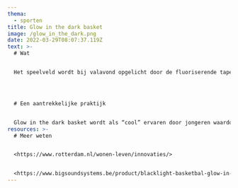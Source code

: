 ```yaml
---
thema:
  - sporten
title: Glow in the dark basket
image: /glow_in_the_dark.png
date: 2022-03-29T08:07:37.119Z
text: >-
  # Wat


  Het speelveld wordt bij valavond opgelicht door de fluoriserende tape of verf. Ook de basketring en basketbal is fluoriserend. Sommige materialen lichten pas op als er voldoende daglicht op geschenen is. Het effect wordt vergroot door het gebruik van blacklight.




  # Een aantrekkelijke praktijk


  Glow in the dark basket wordt als “cool” ervaren door jongeren waardoor de funfactor vergroot en er langer buiten gespeeld wordt. Er is geen onderzoek beschikbaar dat erop wijst dat hierdoor meer gesport wordt.
resources: >-
  # Meer weten


  <https://www.rotterdam.nl/wonen-leven/innovaties/>


  <https://www.bigsoundsystems.be/product/blacklight-basketbal-glow-in-the-dark/>
---
```

